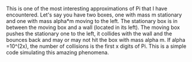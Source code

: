 This is one of the most interesting approximations of Pi that I have encountered. 
Let's say you have two boxes, one with mass m stationary and one with mass alpha*m moving to the left. The stationary box is in between the moving box and a wall (located in its left). The moving box pushes the stationary one to the left, it collides with the wall and the bounces back and may or may not hit the box with mass alpha m. If alpha =10^(2x), the number of collisions is the first x digits of Pi. This is a simple code simulating this amazing phenomena. 
